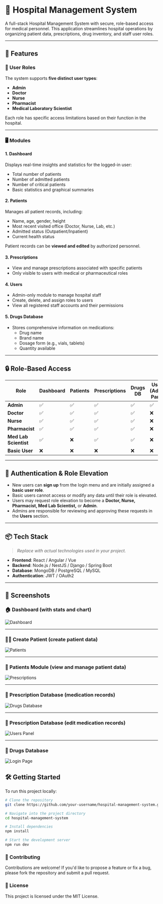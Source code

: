 # 🏥 Hospital Management System

A full-stack Hospital Management System with secure, role-based access for medical personnel. This application streamlines hospital operations by organizing patient data, prescriptions, drug inventory, and staff user roles.

---

## 🚀 Features

### 👥 User Roles
The system supports **five distinct user types**:
- **Admin**
- **Doctor**
- **Nurse**
- **Pharmacist**
- **Medical Laboratory Scientist**

Each role has specific access limitations based on their function in the hospital.

---

### 🖥️ Modules

#### 1. Dashboard
Displays real-time insights and statistics for the logged-in user:
- Total number of patients
- Number of admitted patients
- Number of critical patients
- Basic statistics and graphical summaries

#### 2. Patients
Manages all patient records, including:
- Name, age, gender, height
- Most recent visited office (Doctor, Nurse, Lab, etc.)
- Admitted status (Outpatient/Inpatient)
- Current health status

Patient records can be **viewed and edited** by authorized personnel.

#### 3. Prescriptions
- View and manage prescriptions associated with specific patients
- Only visible to users with medical or pharmaceutical roles

#### 4. Users
- Admin-only module to manage hospital staff
- Create, delete, and assign roles to users
- View all registered staff accounts and their permissions

#### 5. Drugs Database
- Stores comprehensive information on medications:
  - Drug name
  - Brand name
  - Dosage form (e.g., vials, tablets)
  - Quantity available

---

## 🔒 Role-Based Access

| Role                  | Dashboard | Patients | Prescriptions | Drugs DB | Users (Admin Panel) |
|-----------------------|-----------|----------|----------------|----------|----------------------|
| **Admin**             | ✅        | ✅       | ✅             | ✅       | ✅                   |
| **Doctor**            | ✅        | ✅       | ✅             | ✅       | ❌                   |
| **Nurse**             | ✅        | ✅       | ✅             | ✅       | ❌                   |
| **Pharmacist**        | ✅        | ✅       | ✅             | ✅       | ❌                   |
| **Med Lab Scientist** | ✅        | ❌       | ✅             | ✅       | ❌                   |
| **Basic User**        | ❌        | ❌       | ❌             | ❌       | ❌                   |

---

## 🔐 Authentication & Role Elevation

- New users can **sign up** from the login menu and are initially assigned a **basic user role**.
- Basic users cannot access or modify any data until their role is elevated.
- Users may request role elevation to become a **Doctor, Nurse, Pharmacist, Med Lab Scientist,** or **Admin**.
- Admins are responsible for reviewing and approving these requests in the **Users** section.

---

## 📦 Tech Stack

> _Replace with actual technologies used in your project._

- **Frontend**: React / Angular / Vue
- **Backend**: Node.js / NestJS / Django / Spring Boot
- **Database**: MongoDB / PostgreSQL / MySQL
- **Authentication**: JWT / OAuth2

---

## 📸 Screenshots

### 🏠 Dashboard (with stats and chart)
![Dashboard](https://i.ibb.co/VY7sck53/Screenshot-2025-07-25-105904.png)

---

### 🧑‍⚕️ Create Patient (create patient data)
![Patients](https://i.ibb.co/jv0WXCh7/Screenshot-2025-07-25-110039.png)

---

### 💊 Patients Module (view and manage patient data)
![Prescriptions](https://i.ibb.co/8g7mpmJx/Screenshot-2025-07-25-110055.png)

---

### 🧪 Prescription Database (medication records)
![Drugs Database](https://i.ibb.co/TM0GGxhK/Screenshot-2025-07-25-110142.png)

---

### 👥 Prescription Database (edit medication records)
![Users Panel](https://i.ibb.co/5XNY46hQ/Screenshot-2025-07-25-110157.png)

---

### 🔐 Drugs Database
![Login Page](https://i.ibb.co/sJ3kPj7m/Screenshot-2025-07-25-110222.png)


## 🛠️ Getting Started

To run this project locally:

```bash
# Clone the repository
git clone https://github.com/your-username/hospital-management-system.git

# Navigate into the project directory
cd hospital-management-system

# Install dependencies
npm install

# Start the development server
npm run dev
```

### 🤝 Contributing
Contributions are welcome! If you'd like to propose a feature or fix a bug, please fork the repository and submit a pull request.

### 📄 License
This project is licensed under the MIT License.
